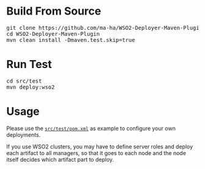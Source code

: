 Build From Source
=================
<pre>
git clone https://github.com/ma-ha/WSO2-Deployer-Maven-Plugin.git
cd WSO2-Deployer-Maven-Plugin
mvn clean install -Dmaven.test.skip=true
</pre>

Run Test
========
<pre>
cd src/test
mvn deploy:wso2
</pre>

Usage
=====
Please use the <code><a href="https://github.com/ma-ha/WSO2-Deployer-Maven-Plugin/blob/master/src/test/pom.xml">src/test/pom.xml</a></code> as example 
to configure your own deployments.

If you use WSO2 clusters, you may have to define server roles and deploy each artifact to all managers, 
so that it goes to each node and the node itself decides which artifact part to deploy.  